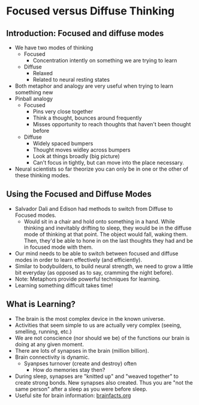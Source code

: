 # Focused versus Diffuse Thinking

## Introduction: Focused and diffuse modes

* We have two modes of thinking
    - Focused
        + Concentration intently on something we are trying to learn
    - Diffuse
        + Relaxed
        + Related to neural resting states
* Both metaphor and analogy are very useful when trying to learn something new
* Pinball analogy
    - Focused
        + Pins very close together
        + Think a thought, bounces around frequently
        + Misses opportunity to reach thoughts that haven't been thought before
    - Diffuse
        + Widely spaced bumpers
        + Thought moves widley across bumpers
        + Look at things broadly (big picture)
        + Can't focus in tightly, but can move into the place necessary. 
* Neural scientists so far theorize you can only be in one or the other of 
  these thinking modes.

## Using the Focused and Diffuse Modes

* Salvador Dali and Edison had methods to switch from Diffuse to Focused modes.
    - Would sit in a chair and hold onto something in a hand. While thinking
      and inevitably drifting to sleep, they would be in the diffuse mode of
      thinking at that point. The object would fall, waking them. Then, they'd
      be able to hone in on the last thoughts they had and be in focused mode
      with them.
* Our mind needs to be able to switch between focused and diffuse modes in 
  order to learn effectively (and efficiently). 
* Similar to bodybuilders, to build neural strength, we need to grow a little
  bit everyday (as opposed as to say, cramming the night before). 
* Note: Metaphors provide powerful techniques for learning.
* Learning something difficult takes time!

## What is Learning?

* The brain is the most complex device in the known universe.
* Activities that seem simple to us are actually very complex (seeing, 
  smelling, running, etc.)
* We are not conscience (nor should we be) of the functions our brain is doing
  at any given moment.
* There are lots of synapses in the brain (million billion).
* Brain connectivity is dynamic.
    - Syanpses turnover (create and destroy) often
        + How do memories stay then?
* During sleep, synapses are "knitted up" and "weaved together" to create 
  strong bonds. New synapses also created. Thus you are "not the same person"
  after a sleep as you were before sleep.
* Useful site for brain information: [brainfacts.org](brainfacts.org)
